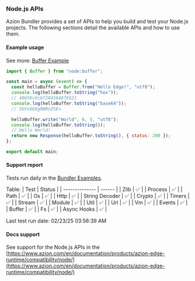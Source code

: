 ### Node.js APIs

Azion Bundler provides a set of APIs to help you build and test your Node.js projects. The following sections detail the available APIs and how to use them.

#### Example usage

See more: [Buffer Example](https://github.com/aziontech/bundler-examples/tree/main/examples/runtime-apis/nodejs/buffer)

```javascript
import { Buffer } from "node:buffer";

const main = async (event) => {
  const helloBuffer = Buffer.from("Hello Edge!", "utf8");
  console.log(helloBuffer.toString("hex"));
  // 48656c6c6f204564676521
  console.log(helloBuffer.toString("base64"));
  // SGVsbG8gRWRnZSE=

  helloBuffer.write("World", 6, 5, "utf8");
  console.log(helloBuffer.toString());
  // Hello World!
  return new Response(helloBuffer.toString(), { status: 200 });
};

export default main;

```

#### Support report

Tests run daily in the [Bundler Examples](https://github.com/aziontech/bundler-examples/tree/main/examples/runtime-apis/nodejs).

Table:
| Test           | Status |
| -------------- | ------ |
| Zlib           | ✅      |
| Process        | ✅      |
| Path           | ✅      |
| Os             | ✅      |
| Http           | ✅      |
| String Decoder | ✅      |
| Crypto         | ✅      |
| Timers         | ✅      |
| Stream         | ✅      |
| Module         | ✅      |
| Util           | ✅      |
| Url            | ✅      |
| Vm             | ✅      |
| Events         | ✅      |
| Buffer         | ✅      |
| Fs             | ✅      |
| Async Hooks    | ✅      |

Last test run date: 02/23/25 03:56:39 AM
#### Docs support

See support for the Node.js APIs in the [https://www.azion.com/en/documentation/products/azion-edge-runtime/compatibility/node/](https://www.azion.com/en/documentation/products/azion-edge-runtime/compatibility/node/)

